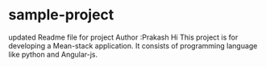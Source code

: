 # sample-project

updated Readme file for project
Author :Prakash
Hi This project is for developing a Mean-stack application.
It consists of programming language like python and Angular-js.
